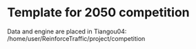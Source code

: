 # Template for 2050 competition
Data and engine are placed in Tiangou04: /home/user/ReinforceTraffic/project/competition
